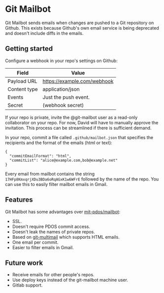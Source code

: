 # Git Mailbot

Git Mailbot sends emails when changes are pushed to a Git repository on Github.
This exists because Github's own email service is being deprecated and doesn't include diffs in the emails.

## Getting started

Configure a webhook in your repo's settings on Github:

| Field        | Value                       |
| ------------ | --------------------------- |
| Payload URL  | https://example.com/webhook |
| Content type | application/json            |
| Events       | Just the push event.        |
| Secret       | (webhook secret)            |

If your repo is private, invite the @git-mailbot user as a read-only collaborator on your repo. For now, David will have to manually approve the invitation. This process can be streamlined if there is sufficient demand.

In your repo, commit a file called `.github/mailbot.json` that specifies the recipients and the format of the emails (html or text):

```
{
  "commitEmailFormat": "html",
  "commitList": "alice@example.com,bob@example.net"
}
```

Every email from mailbot contains the string `17HFp8KmxqrjXDu3BDa6oRqAGxK1w6WFrE` followed by the name of the repo. You can use this to easily filter mailbot emails in Gmail.


## Features

Git Mailbot has some advantages over [mit-pdos/mailbot](https://github.com/mit-pdos/mailbot):

* SSL.
* Doesn't require PDOS commit access.
* Doesn't leak the names of private repos.
* Based on [git-multimail](https://github.com/git-multimail/git-multimail) which supports HTML emails.
* One email per commit.
* Easier to filter emails in Gmail.

## Future work

* Receive emails for other people's repos.
* Use deploy keys instead of the git-mailbot machine user.
* Gitlab support.

